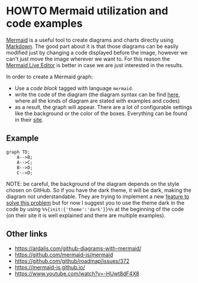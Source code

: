 # HOWTO Mermaid utilization and code examples

[Mermaid](https://mermaid-js.github.io/mermaid/#/) is a useful tool to create diagrams and charts directly using [Markdown](https://daringfireball.net/projects/markdown/).
The good part about it is that those diagrams can be easily modified just by changing a code displayed before the image, however we can't just move the image wherever we want to.
For this reason the [Mermaid Live Editor](<https://mermaid.live/>) is better in case we are just interested in the results.

In order to create a Mermaid graph:

* Use a _code block_ tagged with language `mermaid`.
* write the code of the diagram (the diagram syntax can be find [here](https://mermaid-js.github.io/mermaid/#/), where all the kinds of diagram are stated with examples and codes)
* as a result, the graph will appear. There are a lot of configurable settings like the background or the color of the boxes. Everything can be found in their [site](https://mermaid-js.github.io/mermaid/#/).

## Example

```mermaid
graph TD;
    A-->B;
    A-->C;
    B-->D;
    C-->D;
```

NOTE: be careful, the background of the diagram depends on the style chosen on GitHub. So if you have the dark theme, it will be dark, making the diagram not
understandable. They are trying to implement a new [feature to solve this problem](https://github.com/mermaid-js/mermaid/issues/1553) but for now I suggest you to use
the theme dark in the code by using ```%%{init:{'theme':'dark'}}%%``` at the beginning of the code (on their site it is well explained and there are multiple examples).

## Other links

* <https://ardalis.com/github-diagrams-with-mermaid/>
* <https://github.com/mermaid-js/mermaid>
* <https://github.com/github/roadmap/issues/372>
* <https://mermaid-js.github.io/>
* <https://www.youtube.com/watch?v=-HUwt8dF4X8>

<!-- EOF -->

